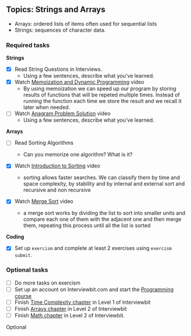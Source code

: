 ## Topics: Strings and Arrays

* Arrays: ordered lists of items often used for sequential lists
* Strings: sequences of character data.

### Required tasks

**Strings**

- [x] Read String Questions in Interviews.
  - Using a few sentences, describe what you've learned.
- [x] Watch [Memoization and Dynamic Programming](https://www.youtube.com/watch?v=P8Xa2BitN3I) video
  - By using memoization we can speed up our program by storing results of functions that will be repeted multiple times. Instead of running the function each time we store the result and we recall it later when needed.
- [ ] Watch [Anagram Problem Solution](https://www.youtube.com/watch?v=3MwRGPPB4tw) video
  - Using a few sentences, describe what you've learned.

**Arrays**

- [ ] Read Sorting Algorithms
  - Can you memorize one algorithm? What is it?
- [x] Watch [Introduction to Sorting](https://www.youtube.com/watch?v=pkkFqlG0Hds) video
  - sorting allows faster searches. We can classify them by time and space complexity, by stability and by internal and external sort and recursive and non recursive
  
- [x] Watch [Merge Sort](https://www.youtube.com/watch?v=KF2j-9iSf4Q) video
  - a merge sort works by dividing the list to sort into smaller units and compare each one of them with the adjacent one and then merge them, repeating this process until all the list is sorted

**Coding**

- [x] Set up `exercism` and complete at least 2 exercises using `exercism submit`.

### Optional tasks

- [ ] Do more tasks on exercism
- [ ] Set up an account on Interviewbit.com and start the [Programming course](https://www.interviewbit.com/courses/programming/)
- [ ] Finish [Time Complexity chapter](https://www.interviewbit.com/courses/programming/topics/time-complexity) in Level 1 of Interviewbit
- [ ] Finish [Arrays chapter]((https://www.interviewbit.com/courses/programming/topics/arrays/)) in Level 2 of Interviewbit
- [ ] Finish [Math chapter](https://www.interviewbit.com/courses/programming/topics/math/) in Level 2 of Interviewbit.

Optional
